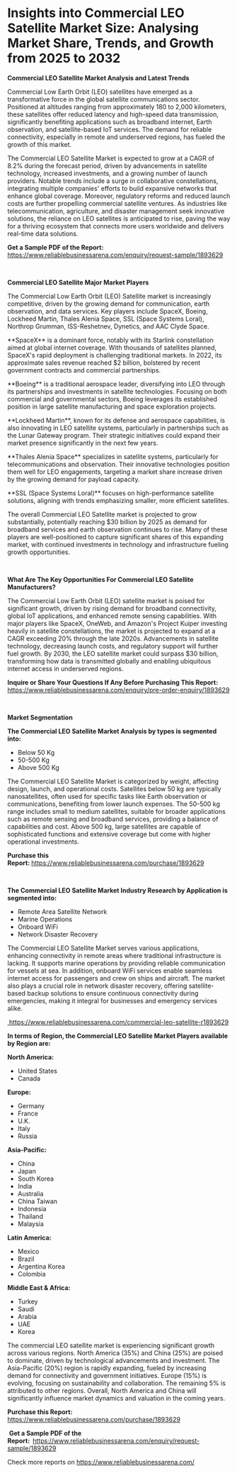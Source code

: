<p><h1>Insights into Commercial LEO Satellite Market Size: Analysing Market Share, Trends, and Growth from 2025 to 2032</h1></p><p><strong>Commercial LEO Satellite Market Analysis and Latest Trends</strong></p>
<p><p>Commercial Low Earth Orbit (LEO) satellites have emerged as a transformative force in the global satellite communications sector. Positioned at altitudes ranging from approximately 180 to 2,000 kilometers, these satellites offer reduced latency and high-speed data transmission, significantly benefiting applications such as broadband internet, Earth observation, and satellite-based IoT services. The demand for reliable connectivity, especially in remote and underserved regions, has fueled the growth of this market.</p><p>The Commercial LEO Satellite Market is expected to grow at a CAGR of 8.2% during the forecast period, driven by advancements in satellite technology, increased investments, and a growing number of launch providers. Notable trends include a surge in collaborative constellations, integrating multiple companies' efforts to build expansive networks that enhance global coverage. Moreover, regulatory reforms and reduced launch costs are further propelling commercial satellite ventures. As industries like telecommunication, agriculture, and disaster management seek innovative solutions, the reliance on LEO satellites is anticipated to rise, paving the way for a thriving ecosystem that connects more users worldwide and delivers real-time data solutions.</p></p>
<p><strong>Get a Sample PDF of the Report:&nbsp;</strong> <a href="https://www.reliablebusinessarena.com/enquiry/request-sample/1893629?utm_campaign=2187&utm_medium=2&utm_source=Github&utm_content=ia&utm_term=08042025&utm_id=commercial-leo-satellite">https://www.reliablebusinessarena.com/enquiry/request-sample/1893629</a></p>
<p>&nbsp;</p>
<p><strong>Commercial LEO Satellite Major Market Players</strong></p>
<p><p>The Commercial Low Earth Orbit (LEO) Satellite market is increasingly competitive, driven by the growing demand for communication, earth observation, and data services. Key players include SpaceX, Boeing, Lockheed Martin, Thales Alenia Space, SSL (Space Systems Loral), Northrop Grumman, ISS-Reshetnev, Dynetics, and AAC Clyde Space.</p><p>**SpaceX** is a dominant force, notably with its Starlink constellation aimed at global internet coverage. With thousands of satellites planned, SpaceX's rapid deployment is challenging traditional markets. In 2022, its approximate sales revenue reached $2 billion, bolstered by recent government contracts and commercial partnerships.</p><p>**Boeing** is a traditional aerospace leader, diversifying into LEO through its partnerships and investments in satellite technologies. Focusing on both commercial and governmental sectors, Boeing leverages its established position in large satellite manufacturing and space exploration projects.</p><p>**Lockheed Martin**, known for its defense and aerospace capabilities, is also innovating in LEO satellite systems, particularly in partnerships such as the Lunar Gateway program. Their strategic initiatives could expand their market presence significantly in the next few years.</p><p>**Thales Alenia Space** specializes in satellite systems, particularly for telecommunications and observation. Their innovative technologies position them well for LEO engagements, targeting a market share increase driven by the growing demand for payload capacity.</p><p>**SSL (Space Systems Loral)** focuses on high-performance satellite solutions, aligning with trends emphasizing smaller, more efficient satellites.</p><p>The overall Commercial LEO Satellite market is projected to grow substantially, potentially reaching $30 billion by 2025 as demand for broadband services and earth observation continues to rise. Many of these players are well-positioned to capture significant shares of this expanding market, with continued investments in technology and infrastructure fueling growth opportunities.</p></p>
<p>&nbsp;</p>
<p><strong>What Are The Key Opportunities For Commercial LEO Satellite Manufacturers?</strong></p>
<p><p>The Commercial Low Earth Orbit (LEO) satellite market is poised for significant growth, driven by rising demand for broadband connectivity, global IoT applications, and enhanced remote sensing capabilities. With major players like SpaceX, OneWeb, and Amazon's Project Kuiper investing heavily in satellite constellations, the market is projected to expand at a CAGR exceeding 20% through the late 2020s. Advancements in satellite technology, decreasing launch costs, and regulatory support will further fuel growth. By 2030, the LEO satellite market could surpass $30 billion, transforming how data is transmitted globally and enabling ubiquitous internet access in underserved regions.</p></p>
<p><strong>Inquire or Share Your Questions If Any Before Purchasing This Report:</strong> <a href="https://www.reliablebusinessarena.com/enquiry/pre-order-enquiry/1893629?utm_campaign=2187&utm_medium=2&utm_source=Github&utm_content=ia&utm_term=08042025&utm_id=commercial-leo-satellite">https://www.reliablebusinessarena.com/enquiry/pre-order-enquiry/1893629</a></p>
<p>&nbsp;</p>
<p><strong>Market Segmentation</strong></p>
<p><strong>The Commercial LEO Satellite Market Analysis by types is segmented into:</strong></p>
<p><ul><li>Below 50 Kg</li><li>50-500 Kg</li><li>Above 500 Kg</li></ul></p>
<p><p>The Commercial LEO Satellite Market is categorized by weight, affecting design, launch, and operational costs. Satellites below 50 kg are typically nanosatellites, often used for specific tasks like Earth observation or communications, benefiting from lower launch expenses. The 50-500 kg range includes small to medium satellites, suitable for broader applications such as remote sensing and broadband services, providing a balance of capabilities and cost. Above 500 kg, large satellites are capable of sophisticated functions and extensive coverage but come with higher operational investments.</p></p>
<p><strong>Purchase this Report:&nbsp;</strong><a href="https://www.reliablebusinessarena.com/purchase/1893629?utm_campaign=2187&utm_medium=2&utm_source=Github&utm_content=ia&utm_term=08042025&utm_id=commercial-leo-satellite">https://www.reliablebusinessarena.com/purchase/1893629</a></p>
<p>&nbsp;</p>
<p><strong>The Commercial LEO Satellite Market Industry Research by Application is segmented into:</strong></p>
<p><ul><li>Remote Area Satellite Network</li><li>Marine Operations</li><li>Onboard WiFi</li><li>Network Disaster Recovery</li></ul></p>
<p><p>The Commercial LEO Satellite Market serves various applications, enhancing connectivity in remote areas where traditional infrastructure is lacking. It supports marine operations by providing reliable communication for vessels at sea. In addition, onboard WiFi services enable seamless internet access for passengers and crew on ships and aircraft. The market also plays a crucial role in network disaster recovery, offering satellite-based backup solutions to ensure continuous connectivity during emergencies, making it integral for businesses and emergency services alike.</p></p>
<p><a href="https://www.reliablebusinessarena.com/commercial-leo-satellite-r1893629?utm_campaign=2187&utm_medium=2&utm_source=Github&utm_content=ia&utm_term=08042025&utm_id=commercial-leo-satellite">&nbsp;https://www.reliablebusinessarena.com/commercial-leo-satellite-r1893629</a></p>
<p><strong>In terms of Region, the Commercial LEO Satellite Market Players available by Region are:</strong></p>
<p>
    <p> <strong> North America: </strong>
        <ul>
            <li>United States</li>
            <li>Canada</li>
        </ul>
        </p> 
    <p> <strong> Europe: </strong>
        <ul>
            <li>Germany</li>
            <li>France</li>
            <li>U.K.</li>
            <li>Italy</li>
            <li>Russia</li>
        </ul>
        </p> 
    <p> <strong> Asia-Pacific: </strong>
        <ul>
            <li>China</li>
            <li>Japan</li>
            <li>South Korea</li>
            <li>India</li>
            <li>Australia</li>
            <li>China Taiwan</li>
            <li>Indonesia</li>
            <li>Thailand</li>
            <li>Malaysia</li>
        </ul>
        </p> 
    <p> <strong> Latin America: </strong>
        <ul>
            <li>Mexico</li>
            <li>Brazil</li>
            <li>Argentina Korea</li>
            <li>Colombia</li>
        </ul>
        </p> 
    <p> <strong> Middle East & Africa: </strong>
        <ul>
            <li>Turkey</li>
            <li>Saudi</li>
            <li>Arabia</li>
            <li>UAE</li>
            <li>Korea</li>
        </ul>
    </p>
    </p>
<p><p>The commercial LEO satellite market is experiencing significant growth across various regions. North America (35%) and China (25%) are poised to dominate, driven by technological advancements and investment. The Asia-Pacific (20%) region is rapidly expanding, fueled by increasing demand for connectivity and government initiatives. Europe (15%) is evolving, focusing on sustainability and collaboration. The remaining 5% is attributed to other regions. Overall, North America and China will significantly influence market dynamics and valuation in the coming years.</p></p>
<p><strong>Purchase this Report: </strong><a href="https://www.reliablebusinessarena.com/purchase/1893629?utm_campaign=2187&utm_medium=2&utm_source=Github&utm_content=ia&utm_term=08042025&utm_id=commercial-leo-satellite">https://www.reliablebusinessarena.com/purchase/1893629</a></p>
<p>&nbsp;<strong>Get a Sample PDF of the Report:&nbsp;&nbsp;</strong><a href="https://www.reliablebusinessarena.com/enquiry/request-sample/1893629?utm_campaign=2187&utm_medium=2&utm_source=Github&utm_content=ia&utm_term=08042025&utm_id=commercial-leo-satellite">https://www.reliablebusinessarena.com/enquiry/request-sample/1893629</a></p>
<p><strong></strong></p>
<p>Check more reports on <a href="https://www.reliablebusinessarena.com/?utm_campaign=2187&utm_medium=2&utm_source=Github&utm_content=ia&utm_term=08042025&utm_id=commercial-leo-satellite">https://www.reliablebusinessarena.com/</a></p>